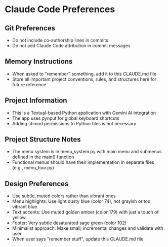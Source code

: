 # Claude Code Preferences

## Git Preferences
- Do not include co-authorship lines in commits
- Do not add Claude Code attribution in commit messages

## Memory Instructions
- When asked to "remember" something, add it to this CLAUDE.md file
- Store all important project conventions, rules, and structures here for future reference

## Project Information
- This is a Textual-based Python application with Gemini AI integration
- The app uses pynput for global keyboard shortcuts
- Adding chmod permissions to Python files is not necessary

## Project Structure Notes
- The menu system is in menu_system.py with main menu and submenus defined in the main() function
- Functional menus should have their implementation in separate files (e.g., menu_four.py)

## Design Preferences
- Use subtle, muted colors rather than vibrant ones
- Menu highlights: Use light dusty blue (color 74), not grayish or too vibrant blue
- Text accents: Use muted golden amber (color 179) with just a touch of yellow
- Footer: Very subtle desaturated sage green (color 102)
- Minimalist approach: Make small, incremental changes and validate with user
- When user says "remember stuff", update this CLAUDE.md file